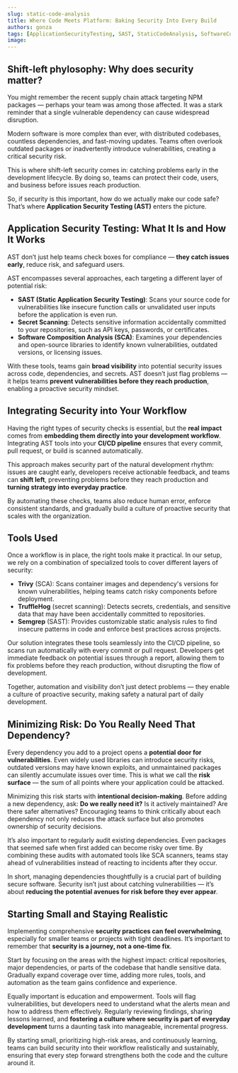 ```yaml
---
slug: static-code-analysis
title: Where Code Meets Platform: Baking Security Into Every Build
authors: gonza
tags: [ApplicationSecurityTesting, SAST, StaticCodeAnalysis, SoftwareCompositionAnalysis, DependencyAnalysis, SecretDetection, VulnerabilityScanner]
image: 
---
```


## Shift-left phylosophy: Why does security matter?
You might remember the recent supply chain attack targeting NPM packages — perhaps your team was among those affected. It was a stark reminder that a single vulnerable dependency can cause widespread disruption.

Modern software is more complex than ever, with distributed codebases, countless dependencies, and fast-moving updates. Teams often overlook outdated packages or inadvertently introduce vulnerabilities, creating a critical security risk.

This is where shift-left security comes in: catching problems early in the development lifecycle. By doing so, teams can protect their code, users, and business before issues reach production.

So, if security is this important, how do we actually make our code safe? That’s where **Application Security Testing (AST)** enters the picture.

## Application Security Testing: What It Is and How It Works
AST don’t just help teams check boxes for compliance — **they catch issues early**, reduce risk, and safeguard users.

AST encompasses several approaches, each targeting a different layer of potential risk:
- **SAST (Static Application Security Testing)**: Scans your source code for vulnerabilities like insecure function calls or unvalidated user inputs before the application is even run.
- **Secret Scanning**: Detects sensitive information accidentally committed to your repositories, such as API keys, passwords, or certificates.
- **Software Composition Analysis (SCA)**: Examines your dependencies and open-source libraries to identify known vulnerabilities, outdated versions, or licensing issues.

With these tools, teams gain **broad visibility** into potential security issues across code, dependencies, and secrets. AST doesn’t just flag problems — it helps teams **prevent vulnerabilities before they reach production**, enabling a proactive security mindset.

## Integrating Security into Your Workflow
Having the right types of security checks is essential, but the **real impact** comes from **embedding them directly into your development workflow**. Integrating AST tools into your **CI/CD pipeline** ensures that every commit, pull request, or build is scanned automatically.  

This approach makes security part of the natural development rhythm: issues are caught early, developers receive actionable feedback, and teams can **shift left**, preventing problems before they reach production and **turning strategy into everyday practice**.

By automating these checks, teams also reduce human error, enforce consistent standards, and gradually build a culture of proactive security that scales with the organization.

## Tools Used
Once a workflow is in place, the right tools make it practical. In our setup, we rely on a combination of specialized tools to cover different layers of security:
- **Trivy** (SCA): Scans container images and dependency's versions for known vulnerabilities, helping teams catch risky components before deployment.
- **TruffleHog** (secret scanning): Detects secrets, credentials, and sensitive data that may have been accidentally committed to repositories.
- **Semgrep** (SAST): Provides customizable static analysis rules to find insecure patterns in code and enforce best practices across projects.

Our solution integrates these tools seamlessly into the CI/CD pipeline, so scans run automatically with every commit or pull request. Developers get immediate feedback on potential issues through a report, allowing them to fix problems before they reach production, without disrupting the flow of development.

Together, automation and visibility don’t just detect problems — they enable a culture of proactive security, making safety a natural part of daily development.

## Minimizing Risk: Do You Really Need That Dependency?
Every dependency you add to a project opens a **potential door for vulnerabilities**. Even widely used libraries can introduce security risks, outdated versions may have known exploits, and unmaintained packages can silently accumulate issues over time. This is what we call the **risk surface** — the sum of all points where your application could be attacked.

Minimizing this risk starts with **intentional decision-making**. Before adding a new dependency, ask: **Do we really need it?** Is it actively maintained? Are there safer alternatives? Encouraging teams to think critically about each dependency not only reduces the attack surface but also promotes ownership of security decisions.

It’s also important to regularly audit existing dependencies. Even packages that seemed safe when first added can become risky over time. By combining these audits with automated tools like SCA scanners, teams stay ahead of vulnerabilities instead of reacting to incidents after they occur.

In short, managing dependencies thoughtfully is a crucial part of building secure software. Security isn’t just about catching vulnerabilities — it’s about **reducing the potential avenues for risk before they ever appear**.


## Starting Small and Staying Realistic
Implementing comprehensive **security practices can feel overwhelming**, especially for smaller teams or projects with tight deadlines. It’s important to remember that **security is a journey, not a one-time fix**.

Start by focusing on the areas with the highest impact: critical repositories, major dependencies, or parts of the codebase that handle sensitive data. Gradually expand coverage over time, adding more rules, tools, and automation as the team gains confidence and experience.

Equally important is education and empowerment. Tools will flag vulnerabilities, but developers need to understand what the alerts mean and how to address them effectively. Regularly reviewing findings, sharing lessons learned, and **fostering a culture where security is part of everyday development** turns a daunting task into manageable, incremental progress.

By starting small, prioritizing high-risk areas, and continuously learning, teams can build security into their workflow realistically and sustainably, ensuring that every step forward strengthens both the code and the culture around it.